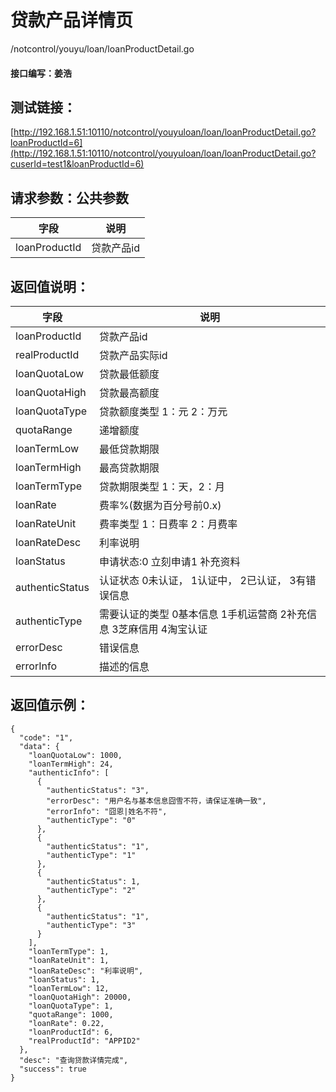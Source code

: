 # 贷款产品详情页

/notcontrol/youyu/loan/loanProductDetail.go

#### 接口编写：姜浩

## 测试链接：

[http://192.168.1.51:10110/notcontrol/youyuloan/loan/loanProductDetail.go?loanProductId=6](http://192.168.1.51:10110/notcontrol/youyuloan/loan/loanProductDetail.go?cuserId=test1&loanProductId=6)

## 请求参数：公共参数

| 字段 | 说明 |
| --- | --- |
| loanProductId | 贷款产品id |

## 返回值说明：

| 字段 | 说明 |
| --- | --- |
| loanProductId | 贷款产品id |
| realProductId | 贷款产品实际id |
| loanQuotaLow | 贷款最低额度 |
| loanQuotaHigh | 贷款最高额度 |
| loanQuotaType | 贷款额度类型 1：元 2：万元 |
| quotaRange | 递增额度 |
| loanTermLow | 最低贷款期限 |
| loanTermHigh | 最高贷款期限 |
| loanTermType | 贷款期限类型 1：天，2：月 |
| loanRate | 费率%\(数据为百分号前0.x\) |
| loanRateUnit | 费率类型 1：日费率 2：月费率 |
| loanRateDesc | 利率说明 |
| loanStatus | 申请状态:0 立刻申请1 补充资料 |
| authenticStatus | 认证状态  0未认证， 1认证中， 2已认证， 3有错误信息 |
| authenticType | 需要认证的类型 0基本信息 1手机运营商 2补充信息 3芝麻信用 4淘宝认证 |
| errorDesc | 错误信息 |
| errorInfo | 描述的信息 |

## 返回值示例：

```
{
  "code": "1",
  "data": {
    "loanQuotaLow": 1000,
    "loanTermHigh": 24,
    "authenticInfo": [
      {
        "authenticStatus": "3",
        "errorDesc": "用户名与基本信息囧雪不符，请保证准确一致",
        "errorInfo": "囧恩|姓名不符",
        "authenticType": "0"
      },
      {
        "authenticStatus": "1",
        "authenticType": "1"
      },
      {
        "authenticStatus": 1,
        "authenticType": "2"
      },
      {
        "authenticStatus": "1",
        "authenticType": "3"
      }
    ],
    "loanTermType": 1,
    "loanRateUnit": 1,
    "loanRateDesc": "利率说明",
    "loanStatus": 1,
    "loanTermLow": 12,
    "loanQuotaHigh": 20000,
    "loanQuotaType": 1,
    "quotaRange": 1000,
    "loanRate": 0.22,
    "loanProductId": 6,
    "realProductId": "APPID2"
  },
  "desc": "查询贷款详情完成",
  "success": true
}
```



